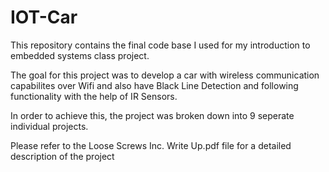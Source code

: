 # IOT-Car
This repository contains the final code base I used for my introduction to embedded systems class project.

The goal for this project was to develop a car with wireless communication capabilites over Wifi and also have Black Line Detection and following functionality with the help of IR Sensors.

In order to achieve this, the project was broken down into 9 seperate individual projects. 

Please refer to the Loose Screws Inc. Write Up.pdf file for a detailed description of the project
